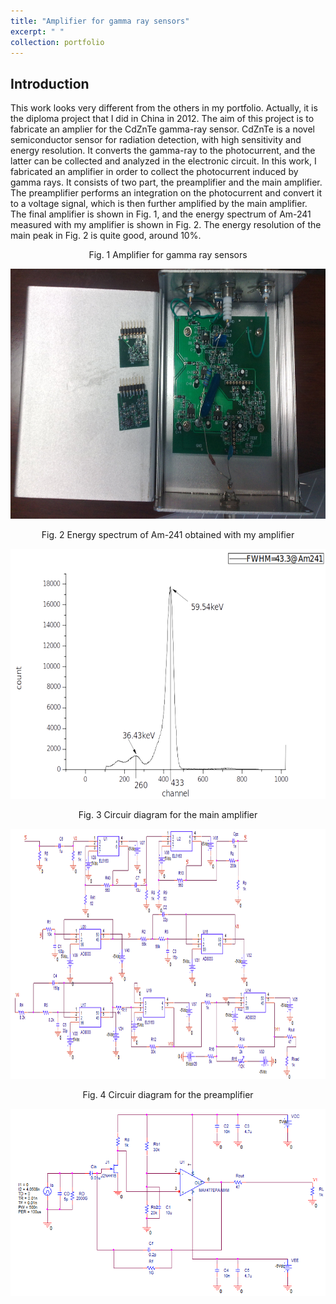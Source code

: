 ```yaml
---
title: "Amplifier for gamma ray sensors"
excerpt: " "
collection: portfolio
---
```

## Introduction
This work looks very different from the others in my portfolio. Actually, it is the diploma project that I did in China in 2012. The aim of this project is to fabricate an amplier for the CdZnTe gamma-ray sensor. CdZnTe is a novel semiconductor sensor for radiation detection, with high sensitivity and energy resolution. It converts the gamma-ray to the photocurrent, and the latter can be collected and analyzed in the electronic circuit. In this work, I fabricated an amplifier in order to collect the photocurrent induced by gamma rays. It consists of two part, the preamplifier and the main amplifier. The preamplifier performs an integration on the photocurrent and convert it to a voltage signal, which is then further amplified by the main amplifier. The final amplifier is shown in Fig. 1, and the energy spectrum of Am-241 measured with my amplifier is shown in Fig. 2. The energy resolution of the main peak in Fig. 2 is quite good, around 10%.  


<p align="center">
  Fig. 1 Amplifier for gamma ray sensors
</p>

<p align="center">
<img src="/images/amplifier.jpg" width="700" height="400" >
</p>


<p align="center">
  Fig. 2 Energy spectrum of Am-241 obtained with my amplifier
</p>

<p align="center">
<img src="/images/result_amplifier.png" width="700" height="400" >
</p>

<p align="center">
  Fig. 3 Circuir diagram for the main amplifier
</p>

<p align="center">
<img src="/images/main_amplifier.png" width="800" height="400" >
</p>


<p align="center">
  Fig. 4 Circuir diagram for the preamplifier
</p>

<p align="center">
<img src="/images/preamplifier.png" width="600" height="300" >
</p>

